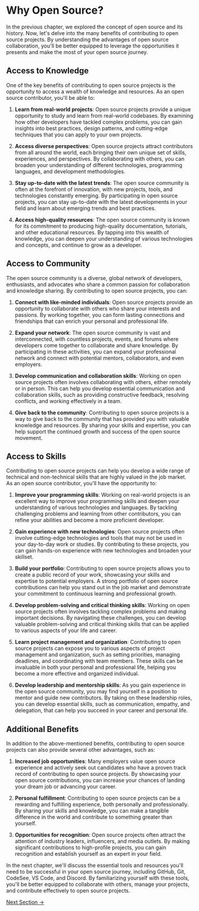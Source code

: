 # Why Open Source?

In the previous chapter, we explored the concept of open source and its history. Now, let's delve into the many benefits of contributing to open source projects. By understanding the advantages of open source collaboration, you'll be better equipped to leverage the opportunities it presents and make the most of your open source journey.

## Access to Knowledge

One of the key benefits of contributing to open source projects is the opportunity to access a wealth of knowledge and resources. As an open source contributor, you'll be able to:

1. **Learn from real-world projects**: Open source projects provide a unique opportunity to study and learn from real-world codebases. By examining how other developers have tackled complex problems, you can gain insights into best practices, design patterns, and cutting-edge techniques that you can apply to your own projects.

2. **Access diverse perspectives**: Open source projects attract contributors from all around the world, each bringing their own unique set of skills, experiences, and perspectives. By collaborating with others, you can broaden your understanding of different technologies, programming languages, and development methodologies.

3. **Stay up-to-date with the latest trends**: The open source community is often at the forefront of innovation, with new projects, tools, and technologies constantly emerging. By participating in open source projects, you can stay up-to-date with the latest developments in your field and learn about emerging trends and best practices.

4. **Access high-quality resources**: The open source community is known for its commitment to producing high-quality documentation, tutorials, and other educational resources. By tapping into this wealth of knowledge, you can deepen your understanding of various technologies and concepts, and continue to grow as a developer.

## Access to Community

The open source community is a diverse, global network of developers, enthusiasts, and advocates who share a common passion for collaboration and knowledge sharing. By contributing to open source projects, you can:

1. **Connect with like-minded individuals**: Open source projects provide an opportunity to collaborate with others who share your interests and passions. By working together, you can form lasting connections and friendships that can enrich your personal and professional life.

2. **Expand your network**: The open source community is vast and interconnected, with countless projects, events, and forums where developers come together to collaborate and share knowledge. By participating in these activities, you can expand your professional network and connect with potential mentors, collaborators, and even employers.

3. **Develop communication and collaboration skills**: Working on open source projects often involves collaborating with others, either remotely or in person. This can help you develop essential communication and collaboration skills, such as providing constructive feedback, resolving conflicts, and working effectively in a team.

4. **Give back to the community**: Contributing to open source projects is a way to give back to the community that has provided you with valuable knowledge and resources. By sharing your skills and expertise, you can help support the continued growth and success of the open source movement.

## Access to Skills

Contributing to open source projects can help you develop a wide range of technical and non-technical skills that are highly valued in the job market. As an open source contributor, you'll have the opportunity to:

1. **Improve your programming skills**: Working on real-world projects is an excellent way to improve your programming skills and deepen your understanding of various technologies and languages. By tackling challenging problems and learning from other contributors, you can refine your abilities and become a more proficient developer.

2. **Gain experience with new technologies**: Open source projects often involve cutting-edge technologies and tools that may not be used in your day-to-day work or studies. By contributing to these projects, you can gain hands-on experience with new technologies and broaden your skillset.

3. **Build your portfolio**: Contributing to open source projects allows you to create a public record of your work, showcasing your skills and expertise to potential employers. A strong portfolio of open source contributions can help you stand out in the job market and demonstrate your commitment to continuous learning and professional growth.

4. **Develop problem-solving and critical thinking skills**: Working on open source projects often involves tackling complex problems and making important decisions. By navigating these challenges, you can develop valuable problem-solving and critical thinking skills that can be applied to various aspects of your life and career.

5. **Learn project management and organization**: Contributing to open source projects can expose you to various aspects of project management and organization, such as setting priorities, managing deadlines, and coordinating with team members. These skills can be invaluable in both your personal and professional life, helping you become a more effective and organized individual.

6. **Develop leadership and mentorship skills**: As you gain experience in the open source community, you may find yourself in a position to mentor and guide new contributors. By taking on these leadership roles, you can develop essential skills, such as communication, empathy, and delegation, that can help you succeed in your career and personal life.

## Additional Benefits

In addition to the above-mentioned benefits, contributing to open source projects can also provide several other advantages, such as:

1. **Increased job opportunities**: Many employers value open source experience and actively seek out candidates who have a proven track record of contributing to open source projects. By showcasing your open source contributions, you can increase your chances of landing your dream job or advancing your career.

2. **Personal fulfillment**: Contributing to open source projects can be a rewarding and fulfilling experience, both personally and professionally. By sharing your skills and knowledge, you can make a tangible difference in the world and contribute to something greater than yourself.

3. **Opportunities for recognition**: Open source projects often attract the attention of industry leaders, influencers, and media outlets. By making significant contributions to high-profile projects, you can gain recognition and establish yourself as an expert in your field.

In the next chapter, we'll discuss the essential tools and resources you'll need to be successful in your open source journey, including GitHub, Git, CodeSee, VS Code, and Discord. By familiarizing yourself with these tools, you'll be better equipped to collaborate with others, manage your projects, and contribute effectively to open source projects.

[Next Section ->](04-tools-to-be-successful.md)
